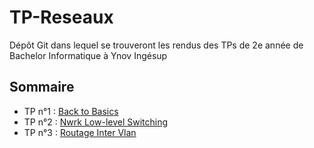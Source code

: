 # TP-Reseaux

Dépôt Git dans lequel se trouveront les rendus des TPs de 2e année de Bachelor Informatique à Ynov Ingésup

## Sommaire

* TP n°1 : [Back to Basics](https://github.com/Soteded/TP-Reseau-B2/tree/master/TP1-Back_to_Basic "Back to basiks")
* TP n°2 : [Nwrk Low-level Switching](https://github.com/Soteded/TP-Reseau-B2/tree/master/TP2-Network_Low_level-Switching "Network's Low-level switching")
* TP n°3 : [Routage Inter Vlan](https://github.com/Soteded/TP-Reseau-B2/tree/master/TP3-Routage%20Inter-VLAN "Routage Inter-Vlan")
